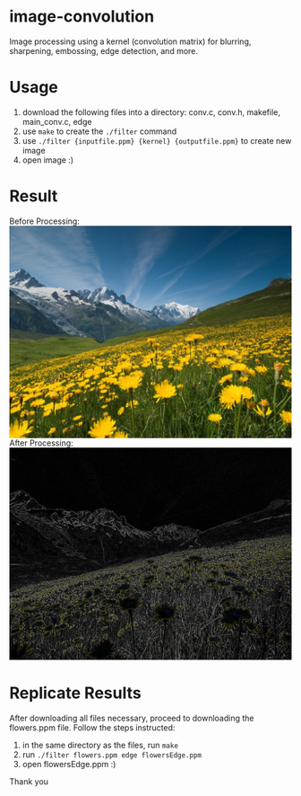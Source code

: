 # image-convolution
Image processing using a kernel (convolution matrix) for blurring, sharpening, embossing, edge detection, and more.

# Usage
1) download the following files into a directory: conv.c, conv.h, makefile, main_conv.c, edge
2) use `make` to create the `./filter` command
3) use `./filter {inputfile.ppm} {kernel} {outputfile.ppm}` to create new image
4) open image :)

# Result
Before Processing:<img alt="Flowers" src="https://github.com/hafezissa/image-convolution/blob/master/flowers.jpg" align="right">

After Processing:<img alt="Flowers" src="https://github.com/hafezissa/image-convolution/blob/master/flowersME.jpg">

# Replicate Results
After downloading all files necessary, proceed to downloading the flowers.ppm file. Follow the steps instructed:
1) in the same directory as the files, run `make`
2) run `./filter flowers.ppm edge flowersEdge.ppm`
3) open flowersEdge.ppm :)
  
  
Thank you

